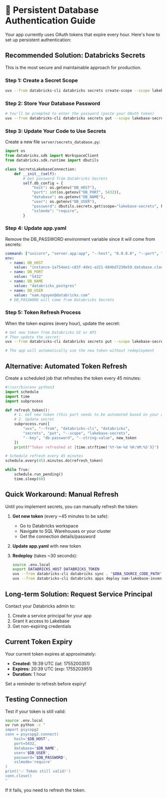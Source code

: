 # 🔐 Persistent Database Authentication Guide

Your app currently uses OAuth tokens that expire every hour. Here's how to set up persistent authentication:

## Recommended Solution: Databricks Secrets

This is the most secure and maintainable approach for production.

### Step 1: Create a Secret Scope

```bash
uvx --from databricks-cli databricks secrets create-scope --scope lakebase-secrets
```

### Step 2: Store Your Database Password

```bash
# You'll be prompted to enter the password (paste your OAuth token)
uvx --from databricks-cli databricks secrets put --scope lakebase-secrets --key db-password
```

### Step 3: Update Your Code to Use Secrets

Create a new file `server/secrets_database.py`:

```python
import os
from databricks.sdk import WorkspaceClient
from databricks.sdk.runtime import dbutils

class SecretsLakebaseConnection:
    def __init__(self):
        # Get password from Databricks Secrets
        self.db_config = {
            "host": os.getenv("DB_HOST"),
            "port": int(os.getenv("DB_PORT", 5432)),
            "database": os.getenv("DB_NAME"),
            "user": os.getenv("DB_USER"),
            "password": dbutils.secrets.get(scope="lakebase-secrets", key="db-password"),
            "sslmode": "require",
        }
```

### Step 4: Update app.yaml

Remove the DB_PASSWORD environment variable since it will come from secrets:

```yaml
command: ["uvicorn", "server.app:app", "--host", "0.0.0.0", "--port", "8000"]
env:
  - name: DB_HOST
    value: "instance-1a754ee1-c83f-4de1-a321-684bd7230e59.database.cloud.databricks.com"
  - name: DB_PORT
    value: "5432"
  - name: DB_NAME
    value: "databricks_postgres"
  - name: DB_USER
    value: "nam.nguyen@databricks.com"
  # DB_PASSWORD will come from Databricks Secrets
```

### Step 5: Token Refresh Process

When the token expires (every hour), update the secret:

```bash
# Get new token from Databricks UI or API
# Then update the secret:
uvx --from databricks-cli databricks secrets put --scope lakebase-secrets --key db-password --string-value "NEW_TOKEN_HERE"

# The app will automatically use the new token without redeployment
```

## Alternative: Automated Token Refresh

Create a scheduled job that refreshes the token every 45 minutes:

```python
#!/usr/bin/env python3
import schedule
import time
import subprocess

def refresh_token():
    # 1. Get new token (this part needs to be automated based on your auth method)
    # 2. Update secret
    subprocess.run([
        "uvx", "--from", "databricks-cli", "databricks",
        "secrets", "put", "--scope", "lakebase-secrets",
        "--key", "db-password", "--string-value", new_token
    ])
    print(f"Token refreshed at {time.strftime('%Y-%m-%d %H:%M:%S')}")

# Schedule refresh every 45 minutes
schedule.every(45).minutes.do(refresh_token)

while True:
    schedule.run_pending()
    time.sleep(60)
```

## Quick Workaround: Manual Refresh

Until you implement secrets, you can manually refresh the token:

1. **Get new token** (every ~45 minutes to be safe):
   - Go to Databricks workspace
   - Navigate to SQL Warehouses or your cluster
   - Get the connection details/password

2. **Update app.yaml** with new token

3. **Redeploy** (takes ~30 seconds):
   ```bash
   source .env.local
   export DATABRICKS_HOST DATABRICKS_TOKEN
   uvx --from databricks-cli databricks sync . "$DBA_SOURCE_CODE_PATH"
   uvx --from databricks-cli databricks apps deploy nam-lakebase-inventory --source-code-path "$DBA_SOURCE_CODE_PATH"
   ```

## Long-term Solution: Request Service Principal

Contact your Databricks admin to:
1. Create a service principal for your app
2. Grant it access to Lakebase
3. Get non-expiring credentials

## Current Token Expiry

Your current token expires at approximately:
- **Created:** 19:39 UTC (iat: 1755200351)
- **Expires:** 20:39 UTC (exp: 1755203951)
- **Duration:** 1 hour

Set a reminder to refresh before expiry!

## Testing Connection

Test if your token is still valid:

```bash
source .env.local
uv run python -c "
import psycopg2
conn = psycopg2.connect(
    host='$DB_HOST',
    port=5432,
    database='$DB_NAME',
    user='$DB_USER',
    password='$DB_PASSWORD',
    sslmode='require'
)
print('✅ Token still valid!')
conn.close()
"
```

If it fails, you need to refresh the token.